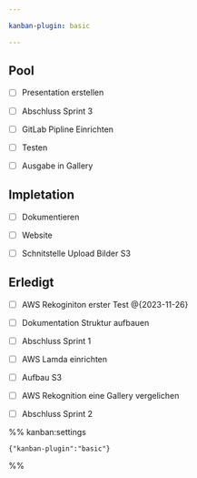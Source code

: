 ```yaml
---

kanban-plugin: basic

---
```


## Pool

- [ ] Presentation erstellen
- [ ] Abschluss Sprint 3
- [ ] GitLab Pipline Einrichten
- [ ] Testen
- [ ] Ausgabe in Gallery


## Impletation

- [ ] Dokumentieren
- [ ] Website
- [ ] Schnitstelle Upload Bilder S3


## Erledigt

- [ ] AWS Rekoginiton erster Test @{2023-11-26}
- [ ] Dokumentation Struktur aufbauen
- [ ] Abschluss Sprint 1
- [ ] AWS Lamda einrichten
- [ ] Aufbau S3
- [ ] AWS Rekognition eine Gallery vergelichen
- [ ] Abschluss Sprint 2




%% kanban:settings
```
{"kanban-plugin":"basic"}
```
%%